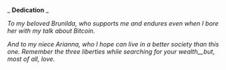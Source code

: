 _ **Dedication** _

_To my beloved Brunilda, who supports me and endures even when I bore her with my talk about Bitcoin._

_And to my niece Arianna, who I hope can live in a better society than this one. Remember the three liberties while searching for your wealth__but, most of all, love._
